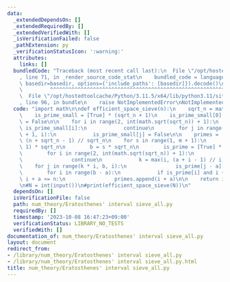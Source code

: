 ```yaml
---
data:
  _extendedDependsOn: []
  _extendedRequiredBy: []
  _extendedVerifiedWith: []
  _isVerificationFailed: false
  _pathExtension: py
  _verificationStatusIcon: ':warning:'
  attributes:
    links: []
  bundledCode: "Traceback (most recent call last):\n  File \"/opt/hostedtoolcache/Python/3.11.5/x64/lib/python3.11/site-packages/onlinejudge_verify/documentation/build.py\"\
    , line 71, in _render_source_code_stat\n    bundled_code = language.bundle(stat.path,\
    \ basedir=basedir, options={'include_paths': [basedir]}).decode()\n          \
    \         ^^^^^^^^^^^^^^^^^^^^^^^^^^^^^^^^^^^^^^^^^^^^^^^^^^^^^^^^^^^^^^^^^^^^^^^^^^^^^^^^^\n\
    \  File \"/opt/hostedtoolcache/Python/3.11.5/x64/lib/python3.11/site-packages/onlinejudge_verify/languages/python.py\"\
    , line 96, in bundle\n    raise NotImplementedError\nNotImplementedError\n"
  code: "import math\n\ndef efficient_space_sieve(n):\n    sqrt_n = math.isqrt(n)\n\
    \    is_prime_small = [True] * (sqrt_n + 1)\n    is_prime_small[0] = is_prime_small[1]\
    \ = False\n\n    for i in range(2, int(math.sqrt(sqrt_n)) + 1):\n        if not\
    \ is_prime_small[i]:\n            continue\n        for j in range(i * i, sqrt_n\
    \ + 1, i):\n            is_prime_small[j] = False\n\n    primes = []\n    m =\
    \ (n + sqrt_n - 1) // sqrt_n\n    for s in range(1, m + 1):\n        a = (s -\
    \ 1) * sqrt_n\n        b = s * sqrt_n\n        is_prime = [True] * (b - a)\n\n\
    \        for i in range(2, int(math.sqrt(sqrt_n)) + 1):\n            if not is_prime_small[i]:\n\
    \                continue\n            k = max(i, (a + i - 1) // i)\n        \
    \    for j in range(k * i, b, i):\n                is_prime[j - a] = False\n\n\
    \        for i in range(b - a):\n            if is_prime[i] and i + a >= 2 and\
    \ i + a <= n:\n                primes.append(i + a)\n\n    return is_prime_small\n\
    \n#N = int(input())\n#print(efficient_space_sieve(N))\n"
  dependsOn: []
  isVerificationFile: false
  path: num_theory/Eratosthenes' interval sieve_all.py
  requiredBy: []
  timestamp: '2023-10-08 16:47:23+09:00'
  verificationStatus: LIBRARY_NO_TESTS
  verifiedWith: []
documentation_of: num_theory/Eratosthenes' interval sieve_all.py
layout: document
redirect_from:
- /library/num_theory/Eratosthenes' interval sieve_all.py
- /library/num_theory/Eratosthenes' interval sieve_all.py.html
title: num_theory/Eratosthenes' interval sieve_all.py
---
```

